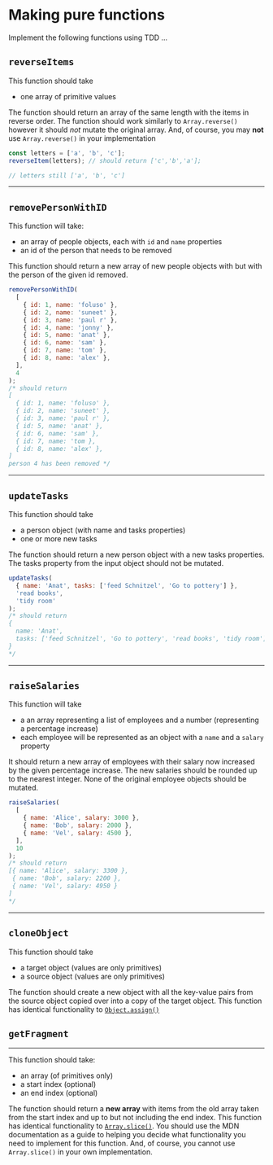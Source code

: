 # Making pure functions

Implement the following functions using TDD ...

## `reverseItems`

This function should take

- one array of primitive values

The function should return an array of the same length with the items in reverse order. The function should work similarly to `Array.reverse()` however it should _not_ mutate the original array. And, of course, you may **not** use `Array.reverse()` in your implementation

```js
const letters = ['a', 'b', 'c'];
reverseItem(letters); // should return ['c','b','a'];

// letters still ['a', 'b', 'c']
```

---

## `removePersonWithID`

This function will take:

- an array of people objects, each with `id` and `name` properties
- an id of the person that needs to be removed

This function should return a new array of new people objects with but with the person of the given id removed.

```js
removePersonWithID(
  [
    { id: 1, name: 'foluso' },
    { id: 2, name: 'suneet' },
    { id: 3, name: 'paul r' },
    { id: 4, name: 'jonny' },
    { id: 5, name: 'anat' },
    { id: 6, name: 'sam' },
    { id: 7, name: 'tom' },
    { id: 8, name: 'alex' },
  ],
  4
);
/* should return
[
  { id: 1, name: 'foluso' },
  { id: 2, name: 'suneet' },
  { id: 3, name: 'paul r' },
  { id: 5, name: 'anat' },
  { id: 6, name: 'sam' },
  { id: 7, name: 'tom },
  { id: 8, name: 'alex' },
]
person 4 has been removed */
```

---

## `updateTasks`

This function should take

- a person object (with name and tasks properties)
- one or more new tasks

The function should return a new person object with a new tasks properties. The tasks property from the input object should not be mutated.

```js
updateTasks(
  { name: 'Anat', tasks: ['feed Schnitzel', 'Go to pottery'] },
  'read books',
  'tidy room'
);
/* should return 
{
  name: 'Anat',
  tasks: ['feed Schnitzel', 'Go to pottery', 'read books', 'tidy room']
}
*/
```

---

## `raiseSalaries`

This function will take

- a an array representing a list of employees and a number (representing a percentage increase)
- each employee will be represented as an object with a `name` and a `salary` property

It should return a new array of employees with their salary now increased by the given percentage increase. The new salaries should be rounded up to the nearest integer. None of the original employee objects should be mutated.

```js
raiseSalaries(
  [
    { name: 'Alice', salary: 3000 },
    { name: 'Bob', salary: 2000 },
    { name: 'Vel', salary: 4500 },
  ],
  10
);
/* should return 
[{ name: 'Alice', salary: 3300 },
 { name: 'Bob', salary: 2200 }, 
 { name: 'Vel', salary: 4950 }
]
*/
```

---

## `cloneObject`

This function should take

- a target object (values are only primitives)
- a source object (values are only primitives)

The function should create a new object with all the key-value pairs from the source object copied over into a copy of the target object. This function has identical functionality to [`Object.assign()`](https://developer.mozilla.org/en-US/docs/Web/JavaScript/Reference/Global_Objects/Object/assign)

## `getFragment`

---

This function should take:

- an array (of primitives only)
- a start index (optional)
- an end index (optional)

The function should return a **new array** with items from the old array taken from the start index and up to but not including the end index. This function has identical functionality to [`Array.slice()`](https://developer.mozilla.org/en-us/docs/web/javascript/reference/global_objects/array/slice). You should use the MDN documentation as a guide to helping you decide what functionality you need to implement for this function. And, of course, you cannot use `Array.slice()` in your own implementation.
